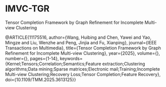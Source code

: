 # IMVC-TGR
Tensor Completion Framework by Graph Refinement for Incomplete Multi-view Clustering



@ARTICLE{11175516,
  author={Wang, Huibing and Chen, Yawei and Yao, Mingze and Liu, Wenzhe and Peng, Jinjia and Fu, Xianping},
  journal={IEEE Transactions on Multimedia}, 
  title={Tensor Completion Framework by Graph Refinement for Incomplete Multi-view Clustering}, 
  year={2025},
  volume={},
  number={},
  pages={1-14},
  keywords={Kernel;Tensors;Correlation;Semantics;Feature extraction;Clustering algorithms;Data mining;Sparse matrices;Electronic mail;Training;Incomplete Multi-view Clustering;Recovery Loss;Tensor Completion;Feature Recovery},
  doi={10.1109/TMM.2025.3613125}}
